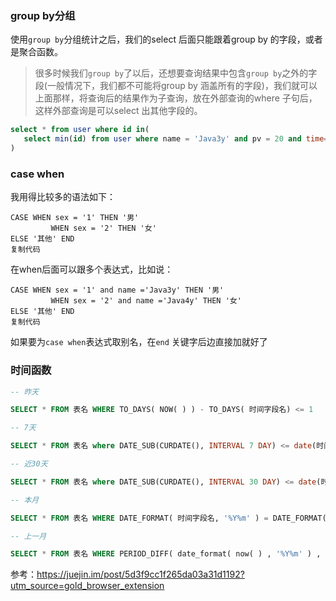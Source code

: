 ### group by分组

使用`group by`分组统计之后，我们的select 后面只能跟着group by 的字段，或者是聚合函数。

> 很多时候我们`group by`了以后，还想要查询结果中包含`group by`之外的字段(一般情况下，我们都不可能将group by 涵盖所有的字段)，我们就可以上面那样，将查询后的结果作为子查询，放在外部查询的where 子句后，这样外部查询是可以select 出其他字段的。

```sql
select * from user where id in(
   select min(id) from user where name = 'Java3y' and pv = 20 and time='7-25' group by name,pv,time;
)
```

### case when

我用得比较多的语法如下：

```
CASE WHEN sex = '1' THEN '男'
         WHEN sex = '2' THEN '女'
ELSE '其他' END   
复制代码
```

在when后面可以跟多个表达式，比如说：

```
CASE WHEN sex = '1' and name ='Java3y' THEN '男'
         WHEN sex = '2' and name ='Java4y' THEN '女'
ELSE '其他' END   
复制代码
```

如果要为`case when`表达式取别名，在`end` 关键字后边直接加就好了

### 时间函数

```sql
-- 昨天

SELECT * FROM 表名 WHERE TO_DAYS( NOW( ) ) - TO_DAYS( 时间字段名) <= 1

-- 7天

SELECT * FROM 表名 where DATE_SUB(CURDATE(), INTERVAL 7 DAY) <= date(时间字段名)

-- 近30天

SELECT * FROM 表名 where DATE_SUB(CURDATE(), INTERVAL 30 DAY) <= date(时间字段名)

-- 本月

SELECT * FROM 表名 WHERE DATE_FORMAT( 时间字段名, '%Y%m' ) = DATE_FORMAT( CURDATE( ) , '%Y%m' )

-- 上一月

SELECT * FROM 表名 WHERE PERIOD_DIFF( date_format( now( ) , '%Y%m' ) , date_format( 时间字段名, '%Y%m' ) ) =1
```

参考：<https://juejin.im/post/5d3f9cc1f265da03a31d1192?utm_source=gold_browser_extension>